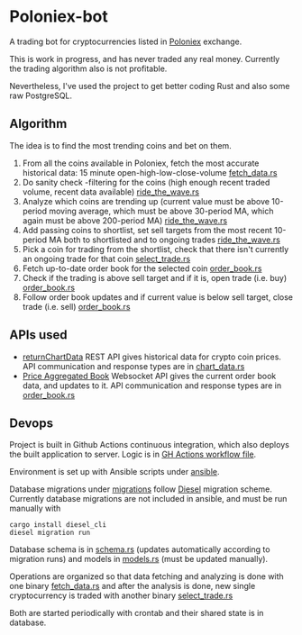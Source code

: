 # Poloniex-bot

A trading bot for cryptocurrencies listed in [Poloniex](https://poloniex.com/)
exchange.

This is work in progress, and has never traded any real money. Currently the
trading algorithm also is not profitable.

Nevertheless, I've used the project to get better coding Rust and also some raw
PostgreSQL.

## Algorithm

The idea is to find the most trending coins and bet on them.

1. From all the coins available in Poloniex, fetch the most accurate historical
   data: 15 minute open-high-low-close-volume
   [fetch_data.rs](src/bin/fetch_data.rs)
2. Do sanity check -filtering for the coins (high enough recent traded volume,
   recent data available) [ride_the_wave.rs](src/ride_the_wave.rs)
3. Analyze which coins are trending up (current value must be above 10-period moving
   average, which must be above 30-period MA, which again must be above 200-period MA)
   [ride_the_wave.rs](src/ride_the_wave.rs)
4. Add passing coins to shortlist, set sell targets from the most recent 10-period MA
   both to shortlisted and to ongoing trades
   [ride_the_wave.rs](src/ride_the_wave.rs)
5. Pick a coin for trading from the shortlist, check that there isn't currently
   an ongoing trade for that coin [select_trade.rs](src/bin/select_trade.rs)
6. Fetch up-to-date order book for the selected coin
   [order_book.rs](src/order_book.rs)
7. Check if the trading is above sell target and if it is, open trade (i.e. buy)
   [order_book.rs](src/order_book.rs)
8. Follow order book updates and if current value is below sell target, close trade
   (i.e. sell) [order_book.rs](src/order_book.rs)

## APIs used

- [returnChartData](https://docs.poloniex.com/#returnchartdata) REST API gives
  historical data for crypto coin prices. API communication and response types are in
  [chart_data.rs](src/chart_data.rs)
- [Price Aggregated Book](https://docs.poloniex.com/#price-aggregated-book) Websocket
  API gives the current order book data, and updates to it.
  API communication and response types are in [order_book.rs](src/order_book.rs)

## Devops

Project is built in Github Actions continuous integration, which also deploys
the built application to server.
Logic is in [GH Actions workflow file](.github/workflows).

Environment is set up with Ansible scripts under [ansible](ansible).

Database migrations under [migrations](migrations) follow
[Diesel](https://diesel.rs/) migration scheme. Currently database migrations
are not included in ansible, and must be run manually with

```
cargo install diesel_cli
diesel migration run
```

Database schema is in [schema.rs](src/schema.rs) (updates automatically according
to migration runs) and models in [models.rs](src/models.rs) (must be updated manually).

Operations are organized so that data fetching and analyzing is done with one
binary [fetch_data.rs](src/bin/fetch_data.rs) and after the analysis
is done, new single cryptocurrency is traded with another binary
[select_trade.rs](src/bin/select_trade.rs)

Both are started periodically with crontab and their shared state is in database.
